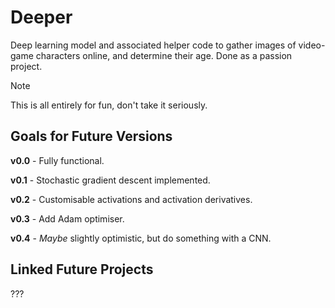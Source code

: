 # Deeper
Deep learning model and associated helper code to gather images of video-game characters online, and determine their age. Done as a passion project.

> [!NOTE]
> This is all entirely for fun, don't take it seriously.

## Goals for Future Versions


**v0.0** - Fully functional.

**v0.1** - Stochastic gradient descent implemented.

**v0.2** - Customisable activations and activation derivatives.

**v0.3** - Add Adam optimiser.

**v0.4** - *Maybe* slightly optimistic, but do something with a CNN.

## Linked Future Projects


???
